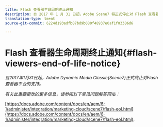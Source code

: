 ```yaml
---
title: Flash 查看器生命周期终止通知
description: 自 2017 年 1 月 31 日起，Adobe Scene7 将正式停止对 Flash 查看器平台的支持。
translation-type: tm+mt
source-git-commit: 6224d193adfb87bd9b080f48937e0af1f03386d6

---
```



# Flash 查看器生命周期终止通知{#flash-viewers-end-of-life-notice}

*自2017年1月31日起，Adobe Dynamic Media Classic(Scene7)正式终止对Flash查看器平台的支持。*

*有关此重要更改的更多信息，请参阅以下常见问题解答网站：*

[https://docs.adobe.com/content/docs/en/aem/6-1/administer/integration/marketing-cloud/scene7/flash-eol.html](https://docs.adobe.com/content/docs/en/aem/6-1/administer/integration/marketing-cloud/scene7/flash-eol.html).
